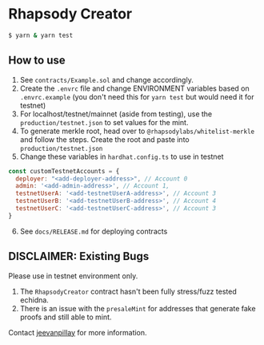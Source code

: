 # Rhapsody Creator

```bash
$ yarn & yarn test
```

## How to use

1. See `contracts/Example.sol` and change accordingly.
2. Create the `.envrc` file and change ENVIRONMENT variables based on `.envrc.example` (you don't need this for `yarn test` but would need it for testnet)
3. For localhost/testnet/mainnet (aside from testing), use the `production/testnet.json` to set values for the mint. 
4. To generate merkle root, head over to `@rhapsodylabs/whitelist-merkle` and follow the steps. Create the root and paste into `production/testnet.json`
5. Change these variables in `hardhat.config.ts` to use in testnet
```javascript
const customTestnetAccounts = {
  deployer: "<add-deployer-address>", // Account 0
  admin: '<add-admin-address>', // Account 1,
  testnetUserA: '<add-testnetUserA-address>', // Account 3
  testnetUserB: '<add-testnetUserB-address>', // Account 4
  testnetUserC: '<add-testnetUserC-address>', // Account 3
}
```
6. See `docs/RELEASE.md` for deploying contracts 

## DISCLAIMER: Existing Bugs

Please use in testnet environment only.

1. The `RhapsodyCreator` contract hasn't been fully stress/fuzz tested echidna. 
2. There is an issue with the `presaleMint` for addresses that generate fake proofs and still able to mint.

Contact [jeevanpillay](https://twitter.com/jeevanpillay) for more information.
